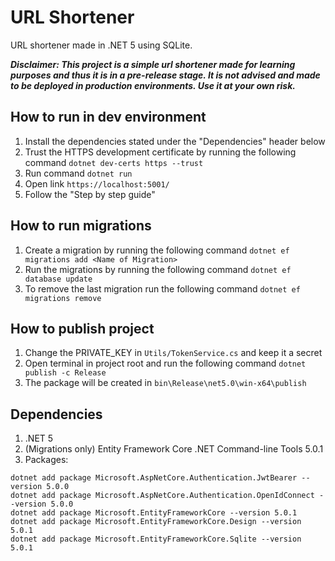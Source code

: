 # URL Shortener

URL shortener made in .NET 5 using SQLite.

***Disclaimer: This project is a simple url shortener made for learning purposes and thus it is in a pre-release stage. It is not advised and made to be deployed in production environments. Use it at your own risk.***

## How to run in dev environment

1. Install the dependencies stated under the "Dependencies" header below
2. Trust the HTTPS development certificate by running the following command `dotnet dev-certs https --trust`
3. Run command `dotnet run`
4. Open link `https://localhost:5001/`
5. Follow the "Step by step guide"

## How to run migrations

1. Create a migration by running the following command `dotnet ef migrations add <Name of Migration>`
2. Run the migrations by running the following command `dotnet ef database update`
3. To remove the last migration run the following command `dotnet ef migrations remove`

## How to publish project

1. Change the PRIVATE_KEY in `Utils/TokenService.cs` and keep it a secret
2. Open terminal in project root and run the following command `dotnet publish -c Release`
3. The package will be created in `bin\Release\net5.0\win-x64\publish`

## Dependencies

1. .NET 5
2. (Migrations only) Entity Framework Core .NET Command-line Tools 5.0.1
3. Packages:

```
dotnet add package Microsoft.AspNetCore.Authentication.JwtBearer --version 5.0.0
dotnet add package Microsoft.AspNetCore.Authentication.OpenIdConnect --version 5.0.0
dotnet add package Microsoft.EntityFrameworkCore --version 5.0.1
dotnet add package Microsoft.EntityFrameworkCore.Design --version 5.0.1
dotnet add package Microsoft.EntityFrameworkCore.Sqlite --version 5.0.1
```
